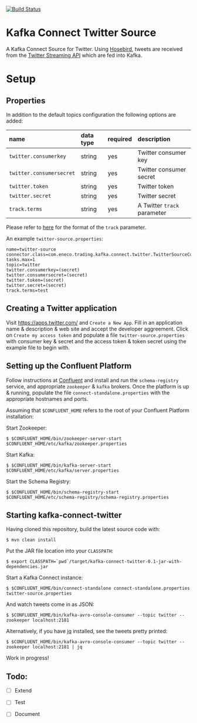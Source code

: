 [![Build Status](https://travis-ci.org/Eneco/kafka-connect-twitter.svg?branch=master)](https://travis-ci.org/Eneco/kafka-connect-twitter)

Kafka Connect Twitter Source
============================

A Kafka Connect Source for Twitter. Using [Hosebird](https://github.com/twitter/hbc), tweets are received from the [Twitter Streaming API](https://dev.twitter.com/streaming/overview) which are fed into Kafka.

Setup
=====

Properties
----------

In addition to the default topics configuration the following options are added:

| name                     | data type | required | description                 |
|:-------------------------|:----------|:---------|:----------------------------|
| `twitter.consumerkey`    | string    | yes      | Twitter consumer key        |
| `twitter.consumersecret` | string    | yes      | Twitter consumer secret     |
| `twitter.token`          | string    | yes      | Twitter token               |
| `twitter.secret`         | string    | yes      | Twitter secret              |
| `track.terms`            | string    | yes      | A Twitter `track` parameter |

Please refer to [here](https://dev.twitter.com/streaming/overview/request-parameters#track) for the format of the `track` parameter.

An example `twitter-source.properties`:

    name=twitter-source
    connector.class=com.eneco.trading.kafka.connect.twitter.TwitterSourceConnector
    tasks.max=1
    topic=twitter
    twitter.consumerkey=(secret)
    twitter.consumersecret=(secret)
    twitter.token=(secret)
    twitter.secret=(secret)
    track.terms=test

Creating a Twitter application
------------------------------

Visit https://apps.twitter.com/ and `Create a New App`. Fill in an application name & description & web site and accept the developer aggreement. Click on `Create my access token` and populate a file `twitter-source.properties` with consumer key & secret and the access token & token secret using the example file to begin with.

Setting up the Confluent Platform
---------------------------------

Follow instructions at [Confluent](http://docs.confluent.io) and install and run the `schema-registry` service, and appropriate `zookeeper` & `kafka` brokers. Once the platform is up & running, populate the file `connect-standalone.properties` with the appropriate hostnames and ports.

Assuming that `$CONFLUENT_HOME` refers to the root of your Confluent Platform installation:

Start Zookeeper:

    $ $CONFLUENT_HOME/bin/zookeeper-server-start $CONFLUENT_HOME/etc/kafka/zookeeper.properties

Start Kafka:

    $ $CONFLUENT_HOME/bin/kafka-server-start $CONFLUENT_HOME/etc/kafka/server.properties

Start the Schema Registry:

    $ $CONFLUENT_HOME/bin/schema-registry-start $CONFLUENT_HOME/etc/schema-registry/schema-registry.properties

Starting kafka-connect-twitter
------------------------------

Having cloned this repository, build the latest source code with:

    $ mvn clean install

Put the JAR file location into your `CLASSPATH`:

    $ export CLASSPATH=`pwd`/target/kafka-connect-twitter-0.1-jar-with-dependencies.jar

Start a Kafka Connect instance:

    $ $CONFLUENT_HOME/bin/connect-standalone connect-standalone.properties twitter-source.properties 

And watch tweets come in as JSON:

    $ $CONFLUENT_HOME/bin/kafka-avro-console-consumer --topic twitter --zookeeper localhost:2181

Alternatively, if you have [jq](https://stedolan.github.io/jq/) installed, see the tweets pretty printed:

    $ $CONFLUENT_HOME/bin/kafka-avro-console-consumer --topic twitter --zookeeper localhost:2181 | jq

Work in progress!

Todo:
-----

-   [ ] Extend
-   [ ] Test
-   [ ] Document

